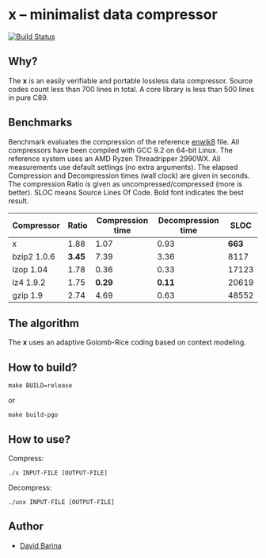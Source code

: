 x &ndash; minimalist data compressor
====================================

[![Build Status](https://travis-ci.org/xbarin02/x-compressor.svg?branch=master)](https://travis-ci.org/xbarin02/x-compressor)

Why?
----

The **x** is an easily verifiable and portable lossless data compressor.
Source codes count less than 700 lines in total.
A core library is less than 500 lines in pure C89.

Benchmarks
----------

Benchmark evaluates the compression of the reference [enwik8] file.
All compressors have been compiled with GCC 9.2 on 64-bit Linux.
The reference system uses an AMD Ryzen Threadripper 2990WX.
All measurements use default settings (no extra arguments).
The elapsed Compression and Decompression times (wall clock) are given in seconds.
The compression Ratio is given as uncompressed/compressed (more is better).
SLOC means Source Lines Of Code.
Bold font indicates the best result.

[enwik8]: http://prize.hutter1.net/

|  Compressor             | Ratio    | Compression time | Decompression time | SLOC    |
|  ----------             | -----    | ---------------- | ------------------ | ----    |
|  x                      | 1.88     | 1.07             | 0.93               | **663** |
|  bzip2 1.0.6            | **3.45** | 7.39             | 3.36               | 8117    |
|  lzop 1.04              | 1.78     | 0.36             | 0.33               | 17123   |
|  lz4 1.9.2              | 1.75     | **0.29**         | **0.11**           | 20619   |
|  gzip 1.9               | 2.74     | 4.69             | 0.63               | 48552   |

The algorithm
-------------

The **x** uses an adaptive Golomb-Rice coding based on context modeling.

How to build?
-------------

```
make BUILD=release
```

or

```
make build-pgo
```

How to use?
-----------

Compress:

```
./x INPUT-FILE [OUTPUT-FILE]
```

Decompress:

```
./unx INPUT-FILE [OUTPUT-FILE]
```

Author
------

- [David Barina](mailto:ibarina@fit.vutbr.cz)
